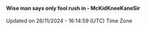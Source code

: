 #### Wise man says only fool rush in - McKidKneeKaneSir
Updated on 26/11/2024 - 16:14:59 (UTC) Time Zone
